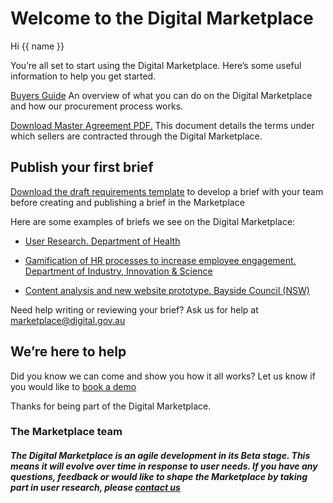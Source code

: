 
# Welcome to the Digital Marketplace

Hi {{ name }}

You’re all set to start using the Digital Marketplace. Here’s some useful information to help you get started.

[Buyers Guide](https://marketplace.service.gov.au/buyers-guide) An overview of what you can do on the Digital Marketplace and how our procurement process works.
					
[Download Master Agreement PDF.](https://marketplace.service.gov.au/static/media/documents/digital-marketplace-master-agreement.pdf) This document details the terms under which sellers are contracted through the Digital Marketplace.

## Publish your first brief
									
[Download the draft requirements template](https://marketplace.service.gov.au/static/media/documents/Requirements_Brief_Template.xlsx)  to develop a brief with your team before creating and publishing a brief in the Marketplace
											
								
Here are some examples of briefs we see on the Digital Marketplace:
							
							
* [User Research. Department of Health](https://marketplace.service.gov.au/digital-marketplace/opportunities/436)

* [Gamification of HR processes to increase employee engagement. Department of Industry, Innovation & Science](https://marketplace.service.gov.au/digital-marketplace/opportunities/381)
											
* [Content analysis and new website prototype. Bayside Council (NSW)](https://marketplace.service.gov.au/digital-marketplace/opportunities/419)
										
Need help writing or reviewing your brief? Ask us for help at [marketplace@digital.gov.au](mailto:marketplace@digital.gov.au?subject=Writing%20a%20brief)

## We’re here to help
Did you know we can come and show you how it all works? Let us know if you would like to [book a demo](mailto:marketplace@digital.gov.au?subject=I%20would%20like%20to%20arrange%20a%20demo%20of%20the%20Marketplace)
											
Thanks for being part of the Digital Marketplace. 

### The Marketplace team


##### The Digital Marketplace is an agile development in its Beta stage. This means it will evolve over time in response to user needs. If you have any questions, feedback or would like to shape the Marketplace by taking part in user research, please [contact us](https://marketplace.service.gov.au/contact-us)
